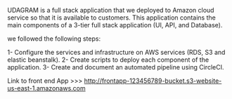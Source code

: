  UDAGRAM is a full stack application that we  deployed  to Amazon cloud service  so that it is available to customers. This application contains the main components of a 3-tier full stack application (UI, API, and Database).

we followed  the following steps:

1- Configure the services and infrastructure on AWS services (RDS, S3 and elastic beanstalk).
2- Create scripts to deploy each component of the application.
3- Create and document an automated pipeline using CircleCI.

Link to front end App >>> http://frontapp-123456789-bucket.s3-website-us-east-1.amazonaws.com